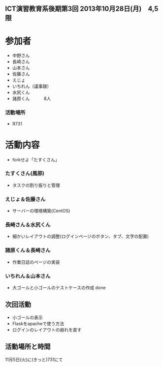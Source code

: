## ICT演習教育系後期第3回 2013年10月28日(月)　4,5限
 
# 参加者  #

- 中野さん
- 長崎さん
- 山本さん
- 佐藤さん
- えじょ
- いちれん（議事録）
- 水尻くん
- 諸原くん
　　　8人

### 活動場所
- R731

# 活動内容 #
- forkせよ「たすくさん」

### たすくさん(風邪)
- タスクの割り振りと管理

### えじょ＆佐藤さん
- サーバーの環境構築(CentOS)

### 長崎さん＆水尻くん
- 細かいレイアウトの調整(ログインページのボタン、タブ、文字の配置)
　
### 諸原くん＆長崎さん
- 作業日誌のページの実装

### いちれん＆山本さん
- 大ゴールと小ゴールのテストケースの作成 done

## 次回活動
- 小ゴールの表示
- Flaskをapacheで使う方法
- ログインのレイアウトの崩れを直す

## 活動場所と時間
11月5日(火)に(きっと)731にて
